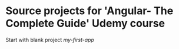 # Source projects for 'Angular- The Complete Guide' Udemy course

Start with blank project *my-first-app*

